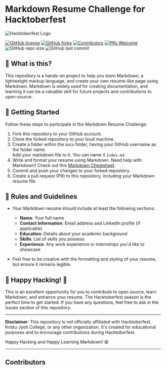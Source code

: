 # Markdown Resume Challenge for Hacktoberfest

![Hacktoberfest Logo](https://hacktoberfest.com/_next/static/media/logo-hacktoberfest--horizontal.ebc5fdc8.svg)

[![GitHub license](https://img.shields.io/github/license/inovus-labs/markdown-resume)](https://github.com/inovus-labs/markdown-resume/blob/main/LICENSE)
[![GitHub forks](https://img.shields.io/github/forks/inovus-labs/markdown-resume)](https://github.com/inovus-labs/markdown-resume/network)
[![Contributors](https://img.shields.io/github/contributors/inovus-labs/markdown-resume)](https://github.com/inovus-labs/markdown-resume/graphs/contributors)
[![PRs Welcome](https://img.shields.io/badge/PRs-welcome-brightgreen.svg)](https://github.com/inovus-labs/markdown-resume/pulls)
![GitHub repo size](https://img.shields.io/github/repo-size/inovus-labs/markdown-resume)
![GitHub last commit](https://img.shields.io/github/last-commit/inovus-labs/markdown-resume)

## 🌟 What is this?

This repository is a hands-on project to help you learn Markdown, a lightweight markup language, and create your own resume-like page using Markdown. Markdown is widely used for creating documentation, and learning it can be a valuable skill for future projects and contributions to open-source.

## 🌟 Getting Started

Follow these steps to participate in the Markdown Resume Challenge:

1. Fork this repository to your GitHub account.
2. Clone the forked repository to your local machine.
3. Create a folder within the `data` folder, having your GitHub username as the folder name.<br>Add your markdown file to it. You can name it `index.md`.
5. Write and format your resume using Markdown. Need help with Markdown? Check out this [Markdown Cheatsheet](https://www.markdownguide.org/cheat-sheet/).
6. Commit and push your changes to your forked repository.
7. Create a pull request (PR) to this repository, including your Markdown resume file.

## 🌟 Rules and Guidelines

- Your Markdown resume should include at least the following sections:
  - **Name**: Your full name
  - **Contact Information**: Email address and LinkedIn profile (if applicable)
  - **Education**: Details about your academic background
  - **Skills**: List of skills you possess
  - **Experience**: Any work experience or internships you'd like to showcase

- Feel free to be creative with the formatting and styling of your resume, but ensure it remains legible.

## 🌟 Happy Hacking! 🎉

This is an excellent opportunity for you to contribute to open source, learn Markdown, and enhance your resume. The Hacktoberfest season is the perfect time to get started. If you have any questions, feel free to ask in the issues section of this repository.

---

**Disclaimer**: This repository is not officially affiliated with Hacktoberfest, Kristu Jyoti College, or any other organization. It's created for educational purposes and to encourage contributions during Hacktoberfest.

Happy Hacking and Happy Learning Markdown! 😄

---

## Contributors

<!-- ALL-CONTRIBUTORS-LIST:START - Do not remove or modify this section -->
<!-- prettier-ignore-start -->
<!-- markdownlint-disable -->

<!-- markdownlint-restore -->
<!-- prettier-ignore-end -->

<!-- ALL-CONTRIBUTORS-LIST:END -->
